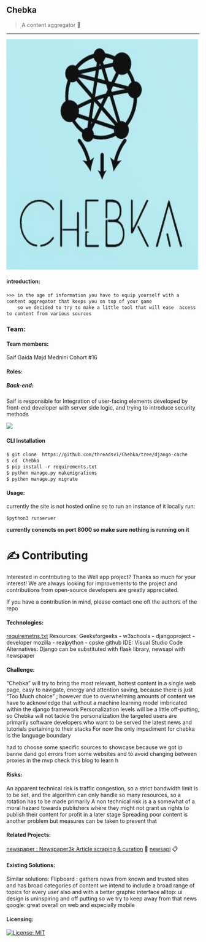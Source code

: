 
## Chebka
> A content aggregator :postbox:

---
<!-- PROJECT LOGO -->
<p align
 <a href="https://github.com/threadsv1/Chebka/tree/django-cache">
    <img src="NewsApp/static/logo.jpg" alt="Logo"  width="500" height="600">
    </a>

#### introduction:
    >>> in the age of information you have to equip yourself with a content aggregator that keeps you on top of your game
        so we decided to try to make a little tool that will ease  access to content from various sources
### Team:
#### Team members:
Saif Gaida
Majd Mednini
Cohort #16
#### Roles:
##### Back-end:
 Saif is responsible for Integration of user-facing elements developed by front-end developer with server side logic, and trying to introduce security methods
 
<a href="https://github.com/threadsv1/Chebka/tree/django-cache">
 <img src="https://media4.giphy.com/media/WqdoGlanBKE9q9x4BF/giphy.gif?cid=790b76114993f999e1c88b2a16f6f282c7c3971a930f9e2e&rid=giphy.gif&ct=g">
</a>

#### CLI Installation
```shell 
$ git clone  https://github.com/threadsv1/Chebka/tree/django-cache
$ cd  Chebka
$ pip install -r requirements.txt
$ python manage.py makemigrations
$ python manage.py migrate
```

#### Usage:
currently the site is not hosted online so to run an instance of it locally run:
```shell 
$python3 runserver
```
**currently conencts on port 8000 so make sure nothing is running on it**

# ✍️ Contributing
Interested in contributing to the Well app project? Thanks so much for your interest! We are always looking for improvements to the project and contributions from open-source developers are greatly appreciated.

If you have a contribution in mind, please contact one oft the authors of the repo

#### Technologies:

[requiremetns.txt](https://github.com/threadsv1/Chebka/blob/main/requirements.txt)
Resources: Geeksforgeeks - w3schools - djangoproject - developer mozilla - realpython - cpske github
IDE: Visual Studio Code
Alternatives: Django can be substituted with flask library,  newsapi with newspaper

#### Challenge:
“Chebka” will try to bring the most relevant, hottest content  in a single web page, easy to navigate, energy and attention saving, because there is just “Too Much choice” ; however due to overwhelming  amounts of content we have to acknowledge that without a machine learning model imbricated within the django framework  Personalization levels will be a little off-putting, so Chebka will not tackle the personalization  the targeted users are primarily software developers who want to be served the latest news and tutorials pertaining to their stacks
For now the only impediment for chebka is the language boundary  

had to choose some specific sources to  showcase because we got ip banne dand got errors from some websites
and to avoid changing between proxies in the mvp
check this blog to learn h

#### Risks:
An apparent technical risk is traffic congestion, so a strict bandwidth limit is to be set, and the algorithm can only handle so many  resources, so a rotation has to be made primarily
A non technical risk is a a somewhat of a moral hazard towards publishers where they might not grant us rights to publish their content for profit in a later stage
Spreading poor content is another problem but measures can be taken to prevent that


#### Related Projects:
[newspaper : Newspaper3k Article scraping & curation](https://github.com/mattlisiv/newsapi-python) :newspaper:
[newsapi](https://github.com/mattlisiv/newsapi-python) :clipboard:


#### Existing Solutions:
Similar solutions:
Flipboard : gathers news from known and trusted sites and has broad categories of content we intend to include a broad range of topics for every user also and with a better graphic interface
alltop:  ui design is uninspiring and off putting so we try  to keep away from that
news google: great overall on web and especially mobile

#### Licensing:
[![License: MIT](https://img.shields.io/badge/License-MIT-yellow.svg)](https://opensource.org/licenses/MIT)
